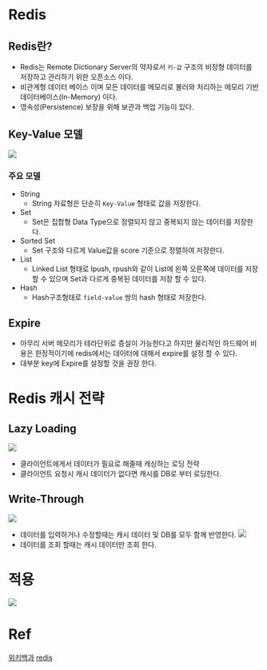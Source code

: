 # Redis

## Redis란?
- Redis는 Remote Dictionary Server의 약자로서 `키-값` 구조의 비정형 데이터를 저장하고 관리하기 위한 오픈소스 이다.
- 비관계형 데이터 베이스 이며 모든 데이터를 메모리로 불러와 처리하는 메모리 기반 데이터베이스(In-Memory) 이다.
- 영속성(Persistence) 보장을 위해 보관과 백업 기능이 있다.

## Key-Value 모델
![](https://velog.velcdn.com/images/hong-brother/post/85938d3e-f7d8-41da-8271-28cd78fc28d4/image.png)
### 주요 모델
- String
	- String 자료형은 단순히 `Key-Value` 형태로 값을 저장한다.
- Set
	- Set은 집합형 Data Type으로 정렬되지 않고 중복되지 않는 데이터를 저장한다.
- Sorted Set
	- Set 구조와 다르게 Value값을 score 기준으로 정렬하여 저장한다.
- List
	- Linked List 형태로 lpush, rpush와 같이 List에 왼쪽 오른쪽에 데이터를 저장 할 수 있으며 Set과 다르게 중복된 데이터를 저장 할 수 있다.
- Hash
	- Hash구조형태로 `field-value` 쌍의 hash 형태로 저장한다.
    
## Expire
- 아무리 서버 메모리가 테라단위로 증설이 가능한다고 하지만 물리적인 하드웨어 비용은 한정적이기에 redis에서는 데이터에 대해서 expire를 설정 할 수 있다.
- 대부분 key에 Expire를 설정할 것을 권장 한다.


# Redis 캐시 전략
## Lazy Loading
![](https://velog.velcdn.com/images/hong-brother/post/c56e5902-73f3-4e86-b8d3-970851752386/image.png)
- 클라이언트에게서 데이터가 필요로 해줄때 캐싱하는 로딩 전략
- 클라이언트 요청시 캐시 데이터가 없다면 캐시를 DB로 부터 로딩한다.


## Write-Through
![](https://velog.velcdn.com/images/hong-brother/post/bc7b78e5-24a0-47f8-88dc-dff2d9849fb7/image.png)
- 데이터를 입력하거나 수정할때는 캐시 데이터 및 DB를 모두 함께 반영한다.
![](https://velog.velcdn.com/images/hong-brother/post/a75a5c39-3088-4fa8-aa6d-0ba11af7921f/image.png)
- 데이터를 조회 할때는 캐시 데이터만 조회 한다.

# 적용
![](https://velog.velcdn.com/images/hong-brother/post/1a5b48ab-34cd-4025-b93b-7a799d283a88/image.png)



# Ref
>
[위키백과](https://ko.wikipedia.org/wiki/%EB%A0%88%EB%94%94%EC%8A%A4)
[redis](https://sabarada.tistory.com/142)
